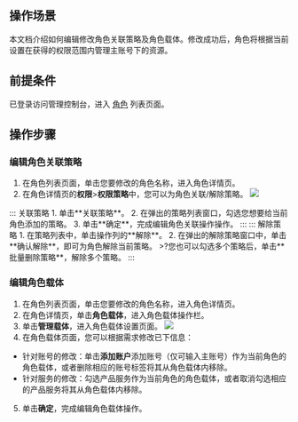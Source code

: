 ## 操作场景
本文档介绍如何编辑修改角色关联策略及角色载体。修改成功后，角色将根据当前设置在获得的权限范围内管理主账号下的资源。

## 前提条件
已登录访问管理控制台，进入 [角色](https://console.cloud.tencent.com/cam/role) 列表页面。

## 操作步骤
### 编辑角色关联策略
1. 在角色列表页面，单击您要修改的角色名称，进入角色详情页。
2. 在角色详情页的**权限**>**权限策略**中，您可以为角色关联/解除策略。
![](https://qcloudimg.tencent-cloud.cn/raw/621069fd769822022f2b50d113fe15b9.png)
<dx-tabs>
::: 关联策略
1. 单击**关联策略**。
2. 在弹出的策略列表窗口，勾选您想要给当前角色添加的策略。
3. 单击**确定**，完成编辑角色关联操作操作。 
:::
::: 解除策略
1. 在策略列表中，单击操作列的**解除**。
2. 在弹出的解除策略窗口中，单击**确认解除**，即可为角色解除当前策略。
>?您也可以勾选多个策略后，单击**批量删除策略**，解除多个策略。
:::
</dx-tabs>



### 编辑角色载体
1. 在角色列表页面，单击您要修改的角色名称，进入角色详情页。
2. 在角色详情页，单击**角色载体**，进入角色载体操作栏。
3. 单击**管理载体**，进入角色载体设置页面。 
![](https://qcloudimg.tencent-cloud.cn/raw/2bce095a8880bc4fe42c1ff0726b6135.png)
4. 在角色载体页面，您可以根据需求修改已下信息：
 * 针对账号的修改：单击**添加账户**添加账号（仅可输入主账号）作为当前角色的角色载体，或者删除相应的账号标签将其从角色载体内移除。
 * 针对服务的修改：勾选产品服务作为当前角色的角色载体，或者取消勾选相应的产品服务将其从角色载体内移除。 
5. 单击**确定**，完成编辑角色载体操作。
   
